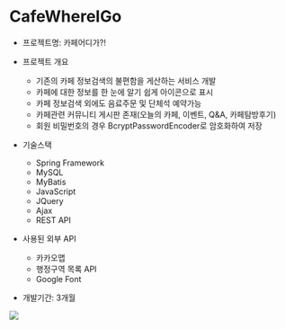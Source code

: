 # CafeWhereIGo
* 프로젝트명: 카페어디가?!
* 프로젝트 개요

  * 기존의 카페 정보검색의 불편함을 게산하는 서비스 개발
  * 카페에 대한 정보를 한 눈에 알기 쉽게 아이콘으로 표시
  * 카페 정보검색 외에도 음료주문 및 단체석 예약가능
  * 카페관련 커뮤니티 게시판 존재(오늘의 카페, 이벤트, Q&A, 카페탐방후기)
  * 회원 비밀번호의 경우 BcryptPasswordEncoder로 암호화하여 저장
 
* 기술스택
  * Spring Framework
  - MySQL
  - MyBatis
  - JavaScript
  - JQuery
  - Ajax
  - REST API
 
* 사용된 외부 API
  - 카카오맵
  - 행정구역 목록 API
  - Google Font
 
* 개발기간: 3개월

<img src="https://img.shields.io/badge/Spring-6DB33F?style=flat-square&logo=Spring&logoColor=white"/>
